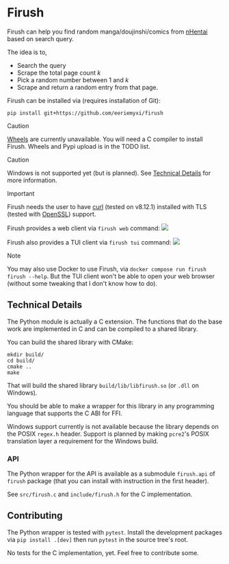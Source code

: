 # Firush
Firush can help you find random manga/doujinshi/comics from [nHentai](https://nhentai.net/) based on search query.

The idea is to,
- Search the query
- Scrape the total page count _k_ 
- Pick a random number between 1 and _k_
- Scrape and return a random entry from that page.

Firush can be installed via (requires installation of Git):
```
pip install git+https://github.com/eeriemyxi/firush
```

> [!CAUTION]
> [Wheels](https://pythonwheels.com/) are currently unavailable. You will need a C compiler to install Firush. Wheels and Pypi upload is in the TODO list.

> [!CAUTION]
> Windows is not supported yet (but is planned). See [Technical Details](#technical-details) for more information.

> [!IMPORTANT] 
> Firush needs the user to have [curl](https://github.com/curl/curl) (tested on v8.12.1) installed with TLS (tested with [OpenSSL](https://github.com/openssl/openssl)) support.

Firush provides a web client via `firush web` command:
![](https://files.catbox.moe/lh6kwc.png)

Firush also provides a TUI client via `firush tui` command:
![](https://files.catbox.moe/wxbn6d.png)

> [!NOTE]
> You may also use Docker to use Firush, via `docker compose run firush firush --help`. But the TUI client won't be able to open your web browser (without some tweaking that I don't know how to do).

## Technical Details
The Python module is actually a C extension. The functions that do the base work are implemented in C and can be compiled to a shared library.

You can build the shared library with CMake:
```
mkdir build/
cd build/
cmake ..
make
```
That will build the shared library `build/lib/libfirush.so` (or `.dll` on Windows).

You should be able to make a wrapper for this library in any programming language that supports the C ABI for FFI.

Windows support currently is not available because the library depends on the POSIX `regex.h` header. Support is planned by making `pcre2`'s POSIX translation layer a requirement for the Windows build.

### API
The Python wrapper for the API is available as a submodule `firush.api` of `firush` package (that you can install with instruction in the first header).

See `src/firush.c` and `include/firush.h` for the C implementation.

## Contributing
The Python wrapper is tested with `pytest`. Install the development packages via `pip install .[dev]` then run `pytest` in the source tree's root.

No tests for the C implementation, yet. Feel free to contribute some.
